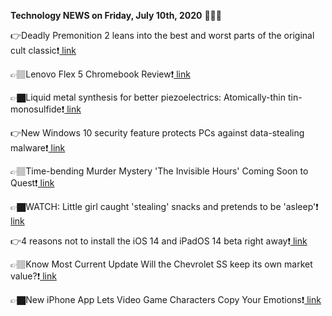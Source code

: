 <b>Technology NEWS on Friday, July 10th, 2020</b> 📡📡📡 

👉Deadly Premonition 2 leans into the best and worst parts of the original cult classic❗️<a href='https://techblock.club/?p=5889'> link</a>

👉🏽Lenovo Flex 5 Chromebook Review❗️<a href='https://techblock.club/?p=5891'> link</a>

👉🏿Liquid metal synthesis for better piezoelectrics: Atomically-thin tin-monosulfide❗️<a href='https://techblock.club/?p=5893'> link</a>

👉New Windows 10 security feature protects PCs against data-stealing malware❗️<a href='https://techblock.club/?p=5895'> link</a>

👉🏽Time-bending Murder Mystery 'The Invisible Hours' Coming Soon to Quest❗️<a href='https://techblock.club/?p=5897'> link</a>

👉🏿WATCH: Little girl caught 'stealing' snacks and pretends to be 'asleep'❗️<a href='https://techblock.club/?p=5899'> link</a>

👉4 reasons not to install the iOS 14 and iPadOS 14 beta right away❗️<a href='https://techblock.club/?p=5901'> link</a>

👉🏽Know Most Current Update Will the Chevrolet SS keep its own market value?❗️<a href='https://techblock.club/?p=5903'> link</a>

👉🏿New iPhone App Lets Video Game Characters Copy Your Emotions❗️<a href='https://techblock.club/?p=5905'> link</a>


